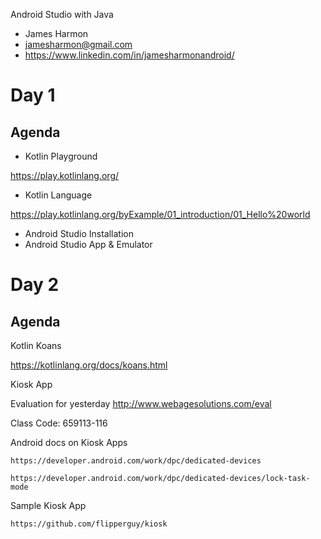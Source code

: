 Android Studio with Java

- James Harmon
- jamesharmon@gmail.com
- https://www.linkedin.com/in/jamesharmonandroid/

# Day 1

## Agenda

- Kotlin Playground

https://play.kotlinlang.org/

- Kotlin Language

https://play.kotlinlang.org/byExample/01_introduction/01_Hello%20world

- Android Studio Installation
- Android Studio App & Emulator

# Day 2

## Agenda

Kotlin Koans

https://kotlinlang.org/docs/koans.html

Kiosk App

Evaluation for yesterday
http://www.webagesolutions.com/eval

Class Code: 659113-116

Android docs on Kiosk Apps

    https://developer.android.com/work/dpc/dedicated-devices

    https://developer.android.com/work/dpc/dedicated-devices/lock-task-mode

Sample Kiosk App

    https://github.com/flipperguy/kiosk
